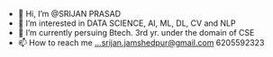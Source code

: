 - 👋 Hi, I’m @SRIJAN PRASAD
- 👀 I’m interested in DATA SCIENCE, AI, ML, DL, CV and NLP
- 🌱 I’m currently persuing Btech. 3rd yr. under the domain of CSE
- 📫 How to reach me ...srijan.jamshedpur@gmail.com
                          6205592323

